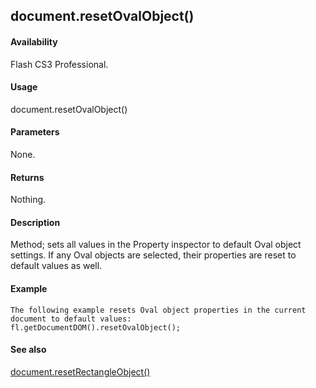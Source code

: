 ## document.resetOvalObject()

#### Availability

Flash CS3 Professional.

#### Usage

document.resetOvalObject()

#### Parameters

None.

#### Returns

Nothing.

#### Description

Method; sets all values in the Property inspector to default Oval object settings. If any Oval objects are selected, their properties are reset to default values as well.

#### Example

```
The following example resets Oval object properties in the current document to default values:
fl.getDocumentDOM().resetOvalObject();

```
#### See also

[document.resetRectangleObject()](#document.resetRectangleObject())

<span id="document.resetRectangleObject()" class="anchor"></span>
